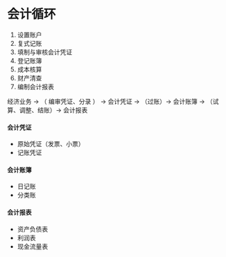 # 会计循环

1. 设置账户
2. 复式记账
3. 填制与审核会计凭证
4. 登记账簿
5. 成本核算
6. 财产清查
7. 编制会计报表



经济业务 -> （ 编审凭证、分录 ） -> 会计凭证 -> （过账）-> 会计账簿 -> （试算、调整、结账）-> 会计报表



#### 会计凭证

* 原始凭证（发票、小票）
* 记账凭证



#### 会计账簿

* 日记账
* 分类账



#### 会计报表

* 资产负债表
* 利润表
* 现金流量表